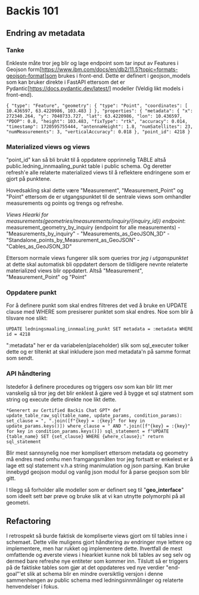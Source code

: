 
# Backis 101

## Endring av metadata

### Tanke

Enkleste måte tror jeg blir og lage endpoint som tar input av Features i Geojson form[https://www.ibm.com/docs/en/db2/11.5?topic=formats-geojson-format]som brukes
i front-end. Dette er definert i geojson_models som kan bruker direkte i FastAPI ettersom det er Pydantic[https://docs.pydantic.dev/latest/] modeller (Veldig likt models i front-end).

`
{
          "type": "Feature",
          "geometry": {
            "type": "Point",
            "coordinates": [
              10.436597,
              63.4220986,
              103.483
            ]
          },
          "properties": {
            "metadata": {
              "x": 272340.264,
              "y": 7040733.727,
              "lat": 63.4220986,
              "lon": 10.436597,
              "PDOP": 0.8,
              "height": 103.483,
              "fixType": "rtk",
              "accuracy": 0.014,
              "timestamp": 1720595755444,
              "antennaHeight": 1.8,
              "numSatellites": 23,
              "numMeasurements": 3,
              "verticalAccuracy": 0.018
            },
            "point_id": 4218
          }
`


### Materialized views og views

"point_id" kan så bli brukt til å oppdatere opprinnelig TABLE altså public.ledning_innmaaling_punkt table i public schema. Og deretter
refresh'e alle relaterte materialized views til å reflektere endringene som er gjort på punktene.

Hovedsakling skal dette være "Measurement", "Measurement_Point" og "Point" 
ettersom de er utgangspunktet til de sentrale views som omhandler measurements og points 
og trengs og refreshe.

*Views Hiearki for measurements(geometries/measurements/inquiry/{inquiry_id}) endpoint*:
measurement_geometry_by_inquiry (endpoint for alle measurements)
    - "Measurements_by_inquiry"
    - "Measurements_as_GeoJSON_3D"
        - "Standalone_points_by_Measurement_as_GeoJSON"
        - "Cables_as_GeoJSON_3D"

Ettersom normale views fungerer slik som queries *tror jeg i utganspunktet* at dette skal automatisk bli oppdatert dersom de tildligere nevnte relaterte materialized 
views blir oppdatert. Altså "Measurement", "Measurement_Point" og "Point"

### Oppdatere punkt

For å definere punkt som skal endres filtreres det ved å bruke en UPDATE clause med 
WHERE som presiserer punktet som skal endres. Noe som blir å tilsvare 
noe slikt:


`
UPDATE ledningsmaaling_innmaaling_punkt
SET metadata = :metadata
WHERE id = 4218
`


":metadata" her er da variabelen(placeholder) slik som sql_executer tolker dette 
og er tiltenkt at skal inkludere json med metadata'n på samme format som sendt.

### API håndtering

Istedefor å definere procedures og triggers osv som kan blir litt mer vanskelig så tror jeg det blir enklest å gjøre ved å 
bygge et sql statment som string og execute dette direkte noe likt dette.

`
*Generert av Certified Backis Chat GPT*
def update_table_raw_sql(table_name, update_params, condition_params):
    set_clause = ", ".join([f"{key} = :{key}" for key in update_params.keys()])
    where_clause = " AND ".join([f"{key} = :{key}" for key in condition_params.keys()])
    sql_statement = f"UPDATE {table_name} SET {set_clause} WHERE {where_clause};"
    return sql_statement
`


Blir mest sannsynelig noe mer komplisert ettersom metadata og geometry må endres med omhu men framgangsmåten tror
jeg fortsatt er enkelest er å lage ett sql statement v.h.a string manimulation og json parsing. Kan bruke innebygd geojson modul
og vanlig json modul for å parse geojson som blir gitt.

I tilegg så forholder alle modeller som er definert seg til "__geo_interface__" som ideelt sett bør prøve og 
bruke slik at vi kan utnytte polymorphi på all geometri. 

## Refactoring
I retrospekt så burde faktisk de kompliserte views gjort om til tables inne i schemaet. Dette ville muligens gjort håndtering av endringer mye lettere og implementere,
men har rukket og implementere dette. Ihvertfall de mest omfattende og øverste views i hiearkiet kunne nok bli tables av seg selv og dermed bare refreshe nye entiteter som 
kommer inn. Tilslutt så er triggers på de faktiske tables som gjør at det oppdateres ved nye verdier "end-goal"'et slik at schema blir en mindre oversiktlig versjon i 
denne sammenhengen av public schema med ledningsinnmålinger og relaterte henvendelser i fokus.








